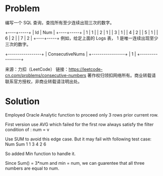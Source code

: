 # Problem 

编写一个 SQL 查询，查找所有至少连续出现三次的数字。

+----+-----+
| Id | Num |
+----+-----+
| 1  |  1  |
| 2  |  1  |
| 3  |  1  |
| 4  |  2  |
| 5  |  1  |
| 6  |  2  |
| 7  |  2  |
+----+-----+
例如，给定上面的 Logs 表， 1 是唯一连续出现至少三次的数字。

+-----------------+
| ConsecutiveNums |
+-----------------+
| 1               |
+-----------------+

来源：力扣（LeetCode）
链接：https://leetcode-cn.com/problems/consecutive-numbers
著作权归领扣网络所有。商业转载请联系官方授权，非商业转载请注明出处。

# Solution

Employed Oracle Analytic function to proceed only 3 rows prior current row.

First version use AVG which failed for the first row always satisfy the filter 
condition of : num = v 

Use SUM to avoid this edge case. But it may fail with following test case:
Num  Sum
 1     1 
 3     4
 2     6 

So added Min function to handle it.

Since Sum() = 3*num and min = num, we can guarentee that all three numbers 
are equal to num.



